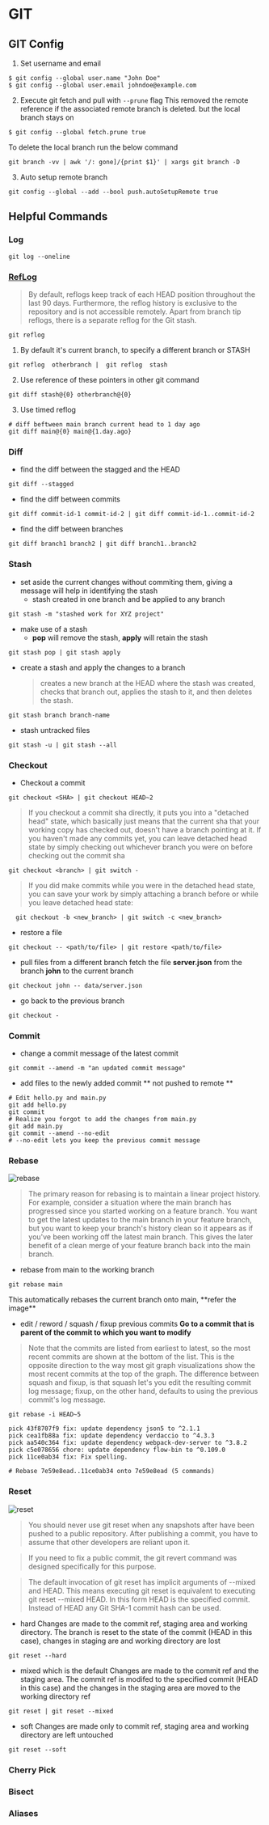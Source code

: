 # GIT
## GIT Config
1. Set username and email
```
$ git config --global user.name "John Doe"
$ git config --global user.email johndoe@example.com
```
2. Execute git fetch and pull with `--prune` flag
This removed the remote reference if the associated remote branch is deleted. but the local branch stays on
```
$ git config --global fetch.prune true
```
To delete the local branch run the below command
```
git branch -vv | awk '/: gone]/{print $1}' | xargs git branch -D
```
3. Auto setup remote branch
```
git config --global --add --bool push.autoSetupRemote true
```

## Helpful Commands
### Log
```
git log --oneline
```
### [RefLog](https://www.atlassian.com/git/tutorials/rewriting-history/git-reflog)
> By default, reflogs keep track of each HEAD position throughout the last 90 days. Furthermore, the reflog history is exclusive to the repository and is not accessible remotely. Apart from branch tip reflogs, there is a separate reflog for the Git stash.
```
git reflog
```
1. By default it's current branch, to specify a different branch or STASH
``` 
git reflog  otherbranch |  git reflog  stash
```
2. Use reference of these pointers in other git command
```
git diff stash@{0} otherbranch@{0}
```

3. Use timed reflog
```
# diff beftween main branch current head to 1 day ago
git diff main@{0} main@{1.day.ago} 
```

### Diff
- find the diff between the stagged and the HEAD
```
git diff --stagged
```
- find the diff between commits
```
git diff commit-id-1 commit-id-2 | git diff commit-id-1..commit-id-2
```
- find the diff between branches
```
git diff branch1 branch2 | git diff branch1..branch2

```

### Stash
- set aside the current changes without commiting them, giving a message will help in identifying the stash
  - stash created in one branch and be applied to any branch
```
git stash -m "stashed work for XYZ project"
```
- make use of a stash
  - **pop** will remove the stash, **apply** will retain the stash   
```
git stash pop | git stash apply
```
- create a stash and apply the changes to a branch
  > cre­ates a new branch at the HEAD where the stash was cre­at­ed, checks that branch out, applies the stash to it, and then deletes the stash.
```
git stash branch branch-name
```
- stash untracked files
```
git stash -u | git stash --all
```

### Checkout
- Checkout a commit
```
git checkout <SHA> | git checkout HEAD~2
```
> If you checkout a commit sha directly, it puts you into a "detached head" state, which basically just means that the current sha that your working copy has checked out, doesn't have a branch pointing at it. If you haven't made any commits yet, you can leave detached head state by simply checking out whichever branch you were on before checking out the commit sha
```
git checkout <branch> | git switch - 
```
> If you did make commits while you were in the detached head state, you can save your work by simply attaching a branch before or while you leave detached head state:
```
  git checkout -b <new_branch> | git switch -c <new_branch>
```
- restore a file
```
git checkout -- <path/to/file> | git restore <path/to/file>
```
- pull files from a different branch
fetch the file **server.json** from the branch **john** to the current branch
```
git checkout john -- data/server.json
```
- go back to the previous branch
```
git checkout -
```

### Commit
- change a commit message of the latest commit 
```
git commit --amend -m "an updated commit message"
```
- add files to the newly added commit ** not pushed to remote **
```
# Edit hello.py and main.py
git add hello.py
git commit 
# Realize you forgot to add the changes from main.py 
git add main.py 
git commit --amend --no-edit
# --no-edit lets you keep the previous commit message
```

### Rebase
![rebase](git_rebase.svg)
> The primary reason for rebasing is to maintain a linear project history. For example, consider a situation where the main branch has progressed since you started working on a feature branch. You want to get the latest updates to the main branch in your feature branch, but you want to keep your branch's history clean so it appears as if you've been working off the latest main branch. This gives the later benefit of a clean merge of your feature branch back into the main branch.

- rebase from main to the working branch
```
git rebase main
```
<p>This automatically rebases the current branch onto main, **refer the image**</p>

- edit / reword / squash / fixup previous commits
**Go to a commit that is parent of the commit to which you want to modify**
> Note that the commits are listed from earliest to latest, so the most recent commits are shown at the bottom of the list. This is the opposite direction to the way most git graph visualizations show the most recent commits at the top of the graph.
> The difference between squash and fixup, is that squash let's you edit the resulting commit log message; fixup, on the other hand, defaults to using the previous commit's log message.
```
git rebase -i HEAD~5
```
```
pick 43f8707f9 fix: update dependency json5 to ^2.1.1
pick cea1fb88a fix: update dependency verdaccio to ^4.3.3
pick aa540c364 fix: update dependency webpack-dev-server to ^3.8.2
pick c5e078656 chore: update dependency flow-bin to ^0.109.0
pick 11ce0ab34 fix: Fix spelling.

# Rebase 7e59e8ead..11ce0ab34 onto 7e59e8ead (5 commands)
```

### Reset
![reset](git_reset.svg)
> You should never use git reset  when any snapshots after have been pushed to a public repository. After publishing a commit, you have to assume that other developers are reliant upon it.

> If you need to fix a public commit, the git revert command was designed specifically for this purpose.

> The default invocation of git reset has implicit arguments of --mixed and HEAD. This means executing git reset is equivalent to executing git reset --mixed HEAD. In this form HEAD is the specified commit. Instead of HEAD any Git SHA-1 commit hash can be used.

- hard
Changes are made to the commit ref, staging area and working directory. The branch is reset to the state of the commit (HEAD in this case), changes in staging are and working directory are lost
```
git reset --hard
```
- mixed which is the default
Changes are made to the commit ref and the staging area. The commit ref is modifed to the specified commit (HEAD in this case) and the changes in the staging area are moved to the working directory ref
```
git reset | git reset --mixed
```
- soft
Changes are made only to commit ref, staging area and working directory are left untouched
```
git reset --soft
```

### Cherry Pick

### Bisect

### Aliases






